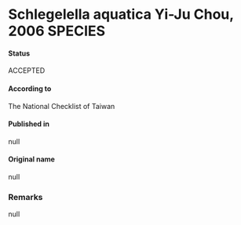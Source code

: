 Schlegelella aquatica Yi-Ju Chou, 2006 SPECIES
=======

#### Status
ACCEPTED

#### According to
The National Checklist of Taiwan

#### Published in
null

#### Original name
null

### Remarks
null